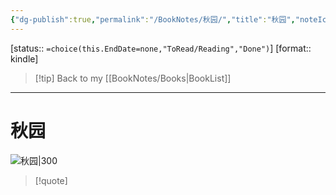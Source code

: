 ```yaml
---
{"dg-publish":true,"permalink":"/BookNotes/秋园/","title":"秋园","noteIcon":""}
---
```


[status:: `=choice(this.EndDate=none,"ToRead/Reading","Done")`]
[format:: kindle]

>[!tip] Back to my [[BookNotes/Books\|BookList]]

---
# 秋园

![秋园|300](https://img9.doubanio.com/view/subject/l/public/s33640730.jpg)

>[!quote]


